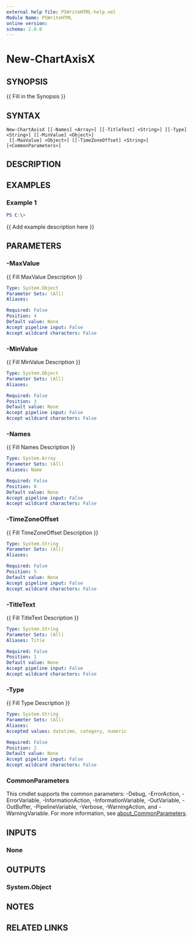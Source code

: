 ```yaml
---
external help file: PSWriteHTML-help.xml
Module Name: PSWriteHTML
online version:
schema: 2.0.0
---
```


# New-ChartAxisX

## SYNOPSIS
{{ Fill in the Synopsis }}

## SYNTAX

```
New-ChartAxisX [[-Names] <Array>] [[-TitleText] <String>] [[-Type] <String>] [[-MinValue] <Object>]
 [[-MaxValue] <Object>] [[-TimeZoneOffset] <String>] [<CommonParameters>]
```

## DESCRIPTION


## EXAMPLES

### Example 1
```powershell
PS C:\> 
```

{{ Add example description here }}

## PARAMETERS

### -MaxValue
{{ Fill MaxValue Description }}

```yaml
Type: System.Object
Parameter Sets: (All)
Aliases:

Required: False
Position: 4
Default value: None
Accept pipeline input: False
Accept wildcard characters: False
```

### -MinValue
{{ Fill MinValue Description }}

```yaml
Type: System.Object
Parameter Sets: (All)
Aliases:

Required: False
Position: 3
Default value: None
Accept pipeline input: False
Accept wildcard characters: False
```

### -Names
{{ Fill Names Description }}

```yaml
Type: System.Array
Parameter Sets: (All)
Aliases: Name

Required: False
Position: 0
Default value: None
Accept pipeline input: False
Accept wildcard characters: False
```

### -TimeZoneOffset
{{ Fill TimeZoneOffset Description }}

```yaml
Type: System.String
Parameter Sets: (All)
Aliases:

Required: False
Position: 5
Default value: None
Accept pipeline input: False
Accept wildcard characters: False
```

### -TitleText
{{ Fill TitleText Description }}

```yaml
Type: System.String
Parameter Sets: (All)
Aliases: Title

Required: False
Position: 1
Default value: None
Accept pipeline input: False
Accept wildcard characters: False
```

### -Type
{{ Fill Type Description }}

```yaml
Type: System.String
Parameter Sets: (All)
Aliases:
Accepted values: datetime, category, numeric

Required: False
Position: 2
Default value: None
Accept pipeline input: False
Accept wildcard characters: False
```

### CommonParameters
This cmdlet supports the common parameters: -Debug, -ErrorAction, -ErrorVariable, -InformationAction, -InformationVariable, -OutVariable, -OutBuffer, -PipelineVariable, -Verbose, -WarningAction, and -WarningVariable. For more information, see [about_CommonParameters](http://go.microsoft.com/fwlink/?LinkID=113216).

## INPUTS

### None

## OUTPUTS

### System.Object
## NOTES

## RELATED LINKS
